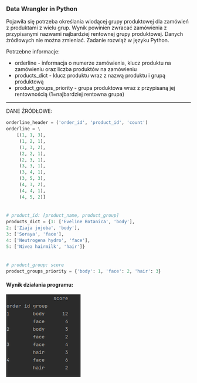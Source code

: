 ### Data Wrangler in Python

Pojawiła się potrzeba określania wiodącej grupy produktowej dla zamówień z produktami z wielu grup.
Wynik powinien zwracać zamówienia z przypisanymi nazwami najbardziej rentownej grupy produktowej.
Danych źródłowych nie można zmieniać. Zadanie rozwiąż w języku Python.

Potrzebne informacje:
* orderline - informacja o numerze zamówienia, klucz produktu na zamówieniu oraz liczba produktów
na zamówieniu
* products_dict - klucz produktu wraz z nazwą produktu i grupą produktową
* product_groups_priority - grupa produktowa wraz z przypisaną jej rentownością (1=najbardziej
rentowna grupa)

-------------------------------------------------

DANE ŹRÓDŁOWE:
```python
orderline_header = ('order_id', 'product_id', 'count')
orderline = \
    [(1, 1, 3),
     (1, 2, 1),
     (1, 3, 2),
     (2, 2, 1),
     (2, 3, 1),
     (3, 3, 1),
     (3, 4, 1),
     (3, 5, 3),
     (4, 3, 2),
     (4, 4, 1),
     (4, 5, 2)]


# product_id: [product_name, product_group]
products_dict = {1: ['Eveline Botanica', 'body'],
2: ['Ziaja jojoba', 'body'],
3: ['Soraya', 'face'],
4: ['Neutrogena hydro', 'face'],
5: ['Nivea hairmilk', 'hair']}


# product_group: score
product_groups_priority = {'body': 1, 'face': 2, 'hair': 3}
```

#### Wynik działania programu:

![wynik](result.png)
